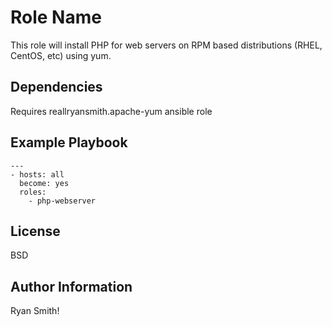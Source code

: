 Role Name
=========

This role will install PHP for web servers on RPM based distributions (RHEL, CentOS, etc) using yum.

Dependencies
--------------
Requires reallryansmith.apache-yum ansible role

Example Playbook
----------------

```
---
- hosts: all
  become: yes
  roles:
    - php-webserver
```

License
-------

BSD

Author Information
------------------

Ryan Smith!
